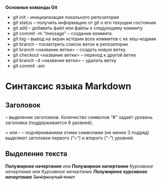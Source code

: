**Основные команды Git**

*   git init – инициализация локального репозитория
*	git status – получить информацию от git о его текущем состоянии
*	git add – добавить файл или файлы к следующему коммиту
*	git commit -m “message” – создание коммита.
*	git log – вывод на экран истории всех коммитов с их хеш-кодами
*	git branch – посмотреть список веток в репозитории
*	git branch <название ветки> – создать новую ветку
*	git checkout <название ветки> – переход к другой ветке
*	git branch -d <название ветки> – удалить ветку
*   git commit -am

# Синтаксис языка Markdown 

## Заголовок
 – выделение заголовков. Количество символов “#” задаёт уровень заголовка  (поддерживается 6 уровней).

= или - – подчёркиванием этими символами (не менее 3 подряд) выделяют заголовки  первого (“=”) и второго (“-”) уровней.

## Выделение текста

**Полужирное начертание** или __Полужирное начертание__
*Курсивное начертание* или _Курсивное начертание_
***Полужирное курсивное начертание***
~~Зачёркнутый текст~~


